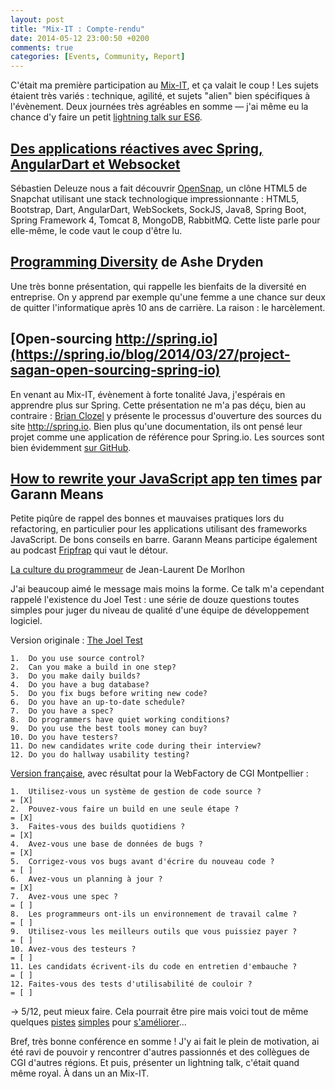 ```yaml
---
layout: post
title: "Mix-IT : Compte-rendu"
date: 2014-05-12 23:00:50 +0200
comments: true
categories: [Events, Community, Report]
---
```


C'était ma première participation au [Mix-IT](http://www.mix-it.fr), et ça valait le coup ! Les sujets étaient très variés : technique, agilité, et sujets "alien" bien spécifiques à l'évènement. Deux journées très agréables en somme — j'ai même eu la chance d'y faire un petit [lightning talk sur ES6](http://talks.thib.me/es6-en-pratique/).
 
<!-- more -->
 
## [Des applications réactives avec Spring, AngularDart et Websocket](https://speakerdeck.com/sdeleuze/reactive-applications-with-spring-angulardart-and-websocket)

Sébastien Deleuze nous a fait découvrir [OpenSnap](https://github.com/sdeleuze/opensnap), un clône HTML5 de Snapchat utilisant une stack technologique impressionnante : HTML5, Bootstrap, Dart, AngularDart, WebSockets, SockJS, Java8, Spring Boot, Spring Framework 4, Tomcat 8, MongoDB, RabbitMQ. Cette liste parle pour elle-même, le code vaut le coup d'être lu.

## [Programming Diversity](http://www.ashedryden.com/mixit-programming-diversity) de Ashe Dryden

Une très bonne présentation, qui rappelle les bienfaits de la diversité en entreprise. On y apprend par exemple qu'une femme a une chance sur deux de quitter l'informatique après 10 ans de carrière. La raison : le harcèlement.

## [Open-sourcing http://spring.io](https://spring.io/blog/2014/03/27/project-sagan-open-sourcing-spring-io)

En venant au Mix-IT, évènement à forte tonalité Java, j'espérais en apprendre plus sur Spring. Cette présentation ne m'a pas déçu, bien au contraire : [Brian Clozel](http://www.twitter.com/brianclozel) y présente le processus d'ouverture des sources du site http://spring.io. Bien plus qu'une documentation, ils ont pensé leur projet comme une application de référence pour Spring.io. Les sources sont bien évidemment [sur GitHub](https://github.com/spring-io/sagan).

## [How to rewrite your JavaScript app ten times](https://speakerdeck.com/garann/how-to-rewrite-your-js-app-at-least-10-times) par Garann Means

Petite piqûre de rappel des bonnes et mauvaises pratiques lors du refactoring, en particulier pour les applications utilisant des frameworks JavaScript. De bons conseils en barre. Garann Means participe également au podcast [Fripfrap](http://fripfrap.io/) qui vaut le détour.

[La culture du programmeur](https://speakerdeck.com/jeanlaurent/la-culture-du-programmeur) de Jean-Laurent De Morlhon

J'ai beaucoup aimé le message mais moins la forme. Ce talk m'a cependant rappelé l'existence du Joel Test : une série de douze questions toutes simples pour juger du niveau de qualité d'une équipe de développement logiciel.

Version originale : [The Joel Test](http://www.joelonsoftware.com/articles/fog0000000043.html)

    1.  Do you use source control?
    2.  Can you make a build in one step?
    3.  Do you make daily builds?
    4.  Do you have a bug database?
    5.  Do you fix bugs before writing new code?
    6.  Do you have an up-to-date schedule?
    7.  Do you have a spec?
    8.  Do programmers have quiet working conditions?
    9.  Do you use the best tools money can buy?
    10. Do you have testers?
    11. Do new candidates write code during their interview?
    12. Do you do hallway usability testing?

[Version française](http://french.joelonsoftware.com/Articles/TheJoelTest.html), avec résultat pour la WebFactory de CGI Montpellier :

    1.  Utilisez-vous un système de gestion de code source ?              = [X]
    2.  Pouvez-vous faire un build en une seule étape ?                   = [X]
    3.  Faites-vous des builds quotidiens ?                               = [X]
    4.  Avez-vous une base de données de bugs ?                           = [X]
    5.  Corrigez-vous vos bugs avant d'écrire du nouveau code ?           = [ ]
    6.  Avez-vous un planning à jour ?                                    = [X]
    7.  Avez-vous une spec ?                                              = [ ]
    8.  Les programmeurs ont-ils un environnement de travail calme ?      = [ ]
    9.  Utilisez-vous les meilleurs outils que vous puissiez payer ?      = [ ]
    10. Avez-vous des testeurs ?                                          = [ ]
    11. Les candidats écrivent-ils du code en entretien d'embauche ?      = [ ]
    12. Faites-vous des tests d'utilisabilité de couloir ?                = [ ]

-> 5/12, peut mieux faire. Cela pourrait être pire mais voici tout de même quelques [pistes](https://skeptics.stackexchange.com/questions/1700/do-bigger-or-more-monitors-increase-productivity) [simples](https://en.wikipedia.org/wiki/Test-driven_development) pour [s'améliorer](http://blog.codinghorror.com/investing-in-a-quality-programming-chair/)...

Bref, très bonne conférence en somme ! J'y ai fait le plein de motivation, ai été ravi de pouvoir y rencontrer d'autres passionnés et des collègues de CGI d'autres régions. Et puis, présenter un lightning talk, c'était quand même royal. À dans un an Mix-IT.
